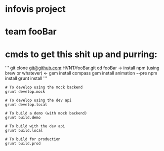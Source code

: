 # infovis project
# team fooBar

# cmds to get this shit up and purring:
'''
git clone git@github.com:HVNT/fooBar.git
cd fooBar
-> install npm (using brew or whatever) <-
gem install compass
gem install animation --pre
npm install
grunt install
'''

```
# To develop using the mock backend
grunt develop.mock

# To develop using the dev api
grunt develop.local

# To build a demo (with mock backend)
grunt build.demo

# To build with the dev api
grunt build.local

# To build for production
grunt build.prod
```
